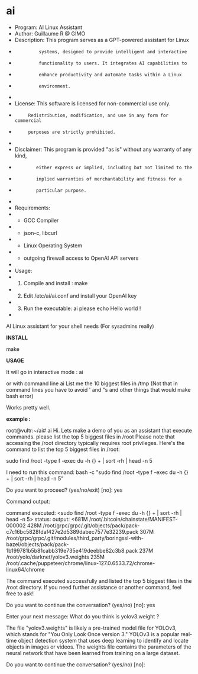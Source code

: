 # ai

 * Program: AI Linux Assistant
 * Author: Guillaume R @ GIMO
 * Description: This program serves as a GPT-powered assistant for Linux
 *              systems, designed to provide intelligent and interactive 
 *              functionality to users. It integrates AI capabilities to 
 *              enhance productivity and automate tasks within a Linux 
 *              environment.
 * 
 * License: This software is licensed for non-commercial use only. 
 *          Redistribution, modification, and use in any form for commercial 
 *          purposes are strictly prohibited.
 * 
 * Disclaimer: This program is provided "as is" without any warranty of any kind,
 *             either express or implied, including but not limited to the 
 *             implied warranties of merchantability and fitness for a 
 *             particular purpose.
 * 
 * Requirements: 
 *  - GCC Compiler
 *  - json-c, libcurl 
 *  - Linux Operating System
 *  - outgoing firewall access to OpenAI API servers
 * 
 * Usage:
 *  1. Compile and install : make
 *  2. Edit /etc/ai/ai.conf and install your OpenAI key 
 *  3. Run the executable: ai please echo Hello world ! 
 * 

AI Linux assistant for your shell needs (For sysadmins really)

**INSTALL**

make

**USAGE**

It will go in interactive mode :
ai

or with command line
ai List me the 10 biggest files in /tmp
(Not that in command lines you have to avoid ' and "s and other things that would make bash error)

Works pretty well. 

**example :**

root@vultr:~/ai# ai Hi. Lets make a demo of you as an assistant that execute commands. please list the top 5 biggest files in /root
Please note that accessing the /root directory typically requires root privileges. Here's the command to list the top 5 biggest files in /root:

<CMD>sudo find /root -type f -exec du -h {} + | sort -rh | head -n 5</CMD>

I need to run this command: bash -c "sudo find /root -type f -exec du -h {} + | sort -rh | head -n 5"

Do you want to proceed? (yes/no/exit) [no]: yes

Command output:

command executed: <sudo find /root -type f -exec du -h {} + | sort -rh | head -n 5> status: <executed> output: <681M    /root/.bitcoin/chainstate/MANIFEST-000002
428M    /root/grpc/grpc/.git/objects/pack/pack-c7c16bc5828fdaf427e2d5389dabec7577e32239.pack
307M    /root/grpc/grpc/.git/modules/third_party/boringssl-with-bazel/objects/pack/pack-1b199781b5b81cabb319e735e419deebbe82c3b8.pack
237M    /root/yolo/darknet/yolov3.weights
235M    /root/.cache/puppeteer/chrome/linux-127.0.6533.72/chrome-linux64/chrome
>

The command executed successfully and listed the top 5 biggest files in the /root directory. If you need further assistance or another command, feel free to ask!

Do you want to continue the conversation? (yes/no) [no]: yes

Enter your next message: What do you think is yolov3.weight ?

The file "yolov3.weights" is likely a pre-trained model file for YOLOv3, which stands for "You Only Look Once version 3." YOLOv3 is a popular real-time object detection system that uses deep learning to identify and locate objects in images or videos. The weights file contains the parameters of the neural network that have been learned from training on a large dataset.

Do you want to continue the conversation? (yes/no) [no]:




